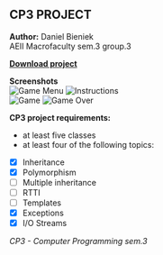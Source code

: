## CP3 PROJECT  
**Author:** Daniel Bieniek  
AEII Macrofaculty sem.3 group.3  

**[Download project](https://github.com/DanielBieniek/Space-Invaders/releases)**

**Screenshots**  
![Game Menu](https://i.imgur.com/tuFbRor.png)
![Instructions](https://i.imgur.com/TFIAxaz.png)  
![Game](https://i.imgur.com/Myl8Gyj.png)
![Game Over](https://i.imgur.com/mdgjHvK.png?2)

**CP3 project requirements:**
* at least five classes
* at least four of the following topics:  
- [x] Inheritance
- [x] Polymorphism
- [ ] Multiple inheritance
- [ ] RTTI
- [ ] Templates
- [x] Exceptions
- [x] I/O Streams

*CP3 - Computer Programming sem.3*
